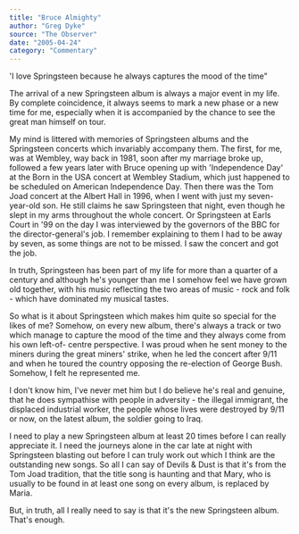 ```yaml
---
title: "Bruce Almighty"
author: "Greg Dyke"
source: "The Observer"
date: "2005-04-24"
category: "Commentary"
---
```


'I love Springsteen because he always captures the mood of the time"

The arrival of a new Springsteen album is always a major event in my life. By complete coincidence, it always seems to mark a new phase or a new time for me, especially when it is accompanied by the chance to see the great man himself on tour.

My mind is littered with memories of Springsteen albums and the Springsteen concerts which invariably accompany them. The first, for me, was at Wembley, way back in 1981, soon after my marriage broke up, followed a few years later with Bruce opening up with 'Independence Day' at the Born in the USA concert at Wembley Stadium, which just happened to be scheduled on American Independence Day. Then there was the Tom Joad concert at the Albert Hall in 1996, when I went with just my seven-year-old son. He still claims he saw Springsteen that night, even though he slept in my arms throughout the whole concert. Or Springsteen at Earls Court in '99 on the day I was interviewed by the governors of the BBC for the director-general's job. I remember explaining to them I had to be away by seven, as some things are not to be missed. I saw the concert and got the job.

In truth, Springsteen has been part of my life for more than a quarter of a century and although he's younger than me I somehow feel we have grown old together, with his music reflecting the two areas of music - rock and folk - which have dominated my musical tastes.

So what is it about Springsteen which makes him quite so special for the likes of me? Somehow, on every new album, there's always a track or two which manage to capture the mood of the time and they always come from his own left-of- centre perspective. I was proud when he sent money to the miners during the great miners' strike, when he led the concert after 9/11 and when he toured the country opposing the re-election of George Bush. Somehow, I felt he represented me.

I don't know him, I've never met him but I do believe he's real and genuine, that he does sympathise with people in adversity - the illegal immigrant, the displaced industrial worker, the people whose lives were destroyed by 9/11 or now, on the latest album, the soldier going to Iraq.

I need to play a new Springsteen album at least 20 times before I can really appreciate it. I need the journeys alone in the car late at night with Springsteen blasting out before I can truly work out which I think are the outstanding new songs. So all I can say of Devils & Dust is that it's from the Tom Joad tradition, that the title song is haunting and that Mary, who is usually to be found in at least one song on every album, is replaced by Maria.

But, in truth, all I really need to say is that it's the new Springsteen album. That's enough.